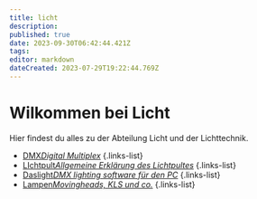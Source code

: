 ```yaml
---
title: licht
description: 
published: true
date: 2023-09-30T06:42:44.421Z
tags: 
editor: markdown
dateCreated: 2023-07-29T19:22:44.769Z
---
```


# Wilkommen bei Licht
Hier findest du alles zu der Abteilung Licht und der Lichttechnik.


- [DMX*Digital Multiplex*](/licht/dmx)
{.links-list}
- [LIchtpult*Allgemeine Erklärung des Lichtpultes*](/licht/lichtpult)
{.links-list}
- [Daslight*DMX lighting software für den PC*](/licht/daslight)
{.links-list}
- [Lampen*Movingheads, KLS und co.*](/licht/Lampen)
{.links-list}